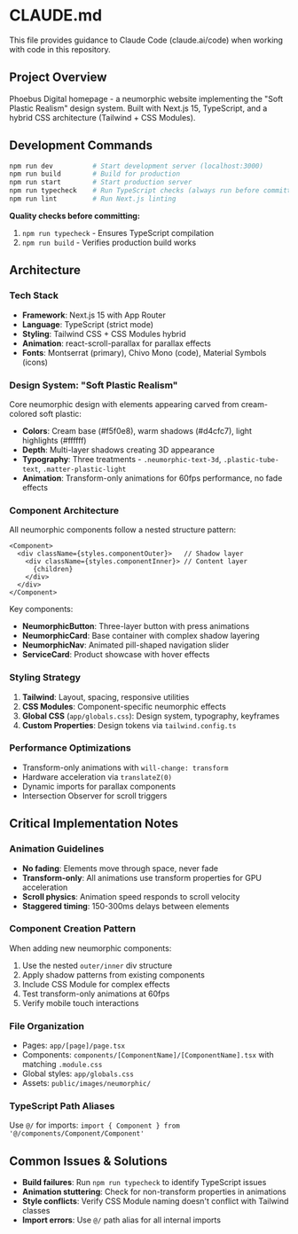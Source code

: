 # CLAUDE.md

This file provides guidance to Claude Code (claude.ai/code) when working with code in this repository.

## Project Overview

Phoebus Digital homepage - a neumorphic website implementing the "Soft Plastic Realism" design system. Built with Next.js 15, TypeScript, and a hybrid CSS architecture (Tailwind + CSS Modules).

## Development Commands

```bash
npm run dev          # Start development server (localhost:3000)
npm run build        # Build for production
npm run start        # Start production server
npm run typecheck    # Run TypeScript checks (always run before committing)
npm run lint         # Run Next.js linting
```

**Quality checks before committing:**
1. `npm run typecheck` - Ensures TypeScript compilation
2. `npm run build` - Verifies production build works

## Architecture

### Tech Stack
- **Framework**: Next.js 15 with App Router
- **Language**: TypeScript (strict mode)
- **Styling**: Tailwind CSS + CSS Modules hybrid
- **Animation**: react-scroll-parallax for parallax effects
- **Fonts**: Montserrat (primary), Chivo Mono (code), Material Symbols (icons)

### Design System: "Soft Plastic Realism"

Core neumorphic design with elements appearing carved from cream-colored soft plastic:

- **Colors**: Cream base (#f5f0e8), warm shadows (#d4cfc7), light highlights (#ffffff)
- **Depth**: Multi-layer shadows creating 3D appearance
- **Typography**: Three treatments - `.neumorphic-text-3d`, `.plastic-tube-text`, `.matter-plastic-light`
- **Animation**: Transform-only animations for 60fps performance, no fade effects

### Component Architecture

All neumorphic components follow a nested structure pattern:

```tsx
<Component>
  <div className={styles.componentOuter}>   // Shadow layer
    <div className={styles.componentInner}> // Content layer
      {children}
    </div>
  </div>
</Component>
```

Key components:
- **NeumorphicButton**: Three-layer button with press animations
- **NeumorphicCard**: Base container with complex shadow layering
- **NeumorphicNav**: Animated pill-shaped navigation slider
- **ServiceCard**: Product showcase with hover effects

### Styling Strategy

1. **Tailwind**: Layout, spacing, responsive utilities
2. **CSS Modules**: Component-specific neumorphic effects
3. **Global CSS** (`app/globals.css`): Design system, typography, keyframes
4. **Custom Properties**: Design tokens via `tailwind.config.ts`

### Performance Optimizations

- Transform-only animations with `will-change: transform`
- Hardware acceleration via `translateZ(0)`
- Dynamic imports for parallax components
- Intersection Observer for scroll triggers

## Critical Implementation Notes

### Animation Guidelines
- **No fading**: Elements move through space, never fade
- **Transform-only**: All animations use transform properties for GPU acceleration
- **Scroll physics**: Animation speed responds to scroll velocity
- **Staggered timing**: 150-300ms delays between elements

### Component Creation Pattern
When adding new neumorphic components:
1. Use the nested `outer/inner` div structure
2. Apply shadow patterns from existing components
3. Include CSS Module for complex effects
4. Test transform-only animations at 60fps
5. Verify mobile touch interactions

### File Organization
- Pages: `app/[page]/page.tsx`
- Components: `components/[ComponentName]/[ComponentName].tsx` with matching `.module.css`
- Global styles: `app/globals.css`
- Assets: `public/images/neumorphic/`

### TypeScript Path Aliases
Use `@/` for imports: `import { Component } from '@/components/Component/Component'`

## Common Issues & Solutions

- **Build failures**: Run `npm run typecheck` to identify TypeScript issues
- **Animation stuttering**: Check for non-transform properties in animations
- **Style conflicts**: Verify CSS Module naming doesn't conflict with Tailwind classes
- **Import errors**: Use `@/` path alias for all internal imports